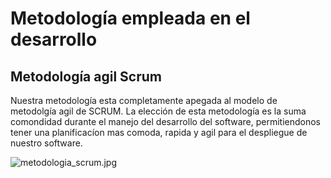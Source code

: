 # Metodología empleada en el desarrollo

## Metodología agil Scrum
Nuestra metodología esta completamente apegada al modelo de metodolgía agil de SCRUM. La elección de esta metodología es la suma comondidad durante el manejo del desarrollo del software, permitiendonos tener una planificacíon mas comoda, rapida y agil para el despliegue de nuestro software.

![metodologia_scrum.jpg](../recursos/imagenes/metodologia_scrum.jpg)